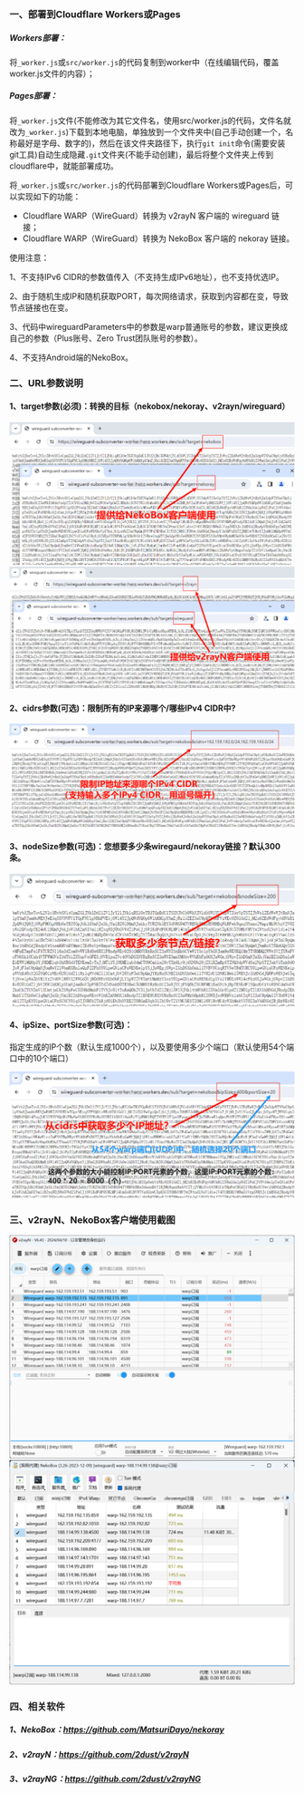 ### 一、部署到Cloudflare Workers或Pages

##### Workers部署：

将`_worker.js`或`src/worker.js`的代码复制到worker中（在线编辑代码，覆盖worker.js文件的内容）；

##### Pages部署：

将`_worker.js`文件(不能修改为其它文件名，使用src/worker.js的代码，文件名就改为`_worker.js`)下载到本地电脑，单独放到一个文件夹中(自己手动创建一个，名称最好是字母、数字的)，然后在该文件夹路径下，执行`git init`命令(需要安装git工具)自动生成隐藏`.git`文件夹(不能手动创建)，最后将整个文件夹上传到cloudflare中，就能部署成功。

将`_worker.js`或`src/worker.js`的代码部署到Cloudflare Workers或Pages后，可以实现如下的功能：

- Cloudflare WARP（WireGuard）转换为 v2rayN 客户端的 wireguard 链接；
- Cloudflare WARP（WireGuard）转换为 NekoBox 客户端的 nekoray 链接。

使用注意：

1、不支持IPv6 CIDR的参数值传入（不支持生成IPv6地址），也不支持优选IP。

2、由于随机生成IP和随机获取PORT，每次网络请求，获取到内容都在变，导致节点链接也在变。

3、代码中wireguardParameters中的参数是warp普通账号的参数，建议更换成自己的参数（Plus账号、Zero Trust团队账号的参数）。

4、不支持Android端的NekoBox。

### 二、URL参数说明

#### 1、target参数(必须)：转换的目标（nekobox/nekoray、v2rayn/wireguard）
<img src="images\NekoBox订阅.png" />

<img src="images\v2rayN订阅.png" />

#### 2、cidrs参数(可选)：限制所有的IP来源哪个/哪些IPv4 CIDR中?
<img src="images\cidrs参数.png" />

#### 3、nodeSize参数(可选)：您想要多少条wiregaurd/nekoray链接？默认300条。

<img src="images\nodeSize参数.png" />

#### 4、ipSize、portSize参数(可选)：
指定生成的IP个数（默认生成1000个），以及要使用多少个端口（默认使用54个端口中的10个端口）

<img src="images\ipSize、portSize参数.png" />

### 三、v2rayN、NekoBox客户端使用截图

<img src="images\v2rayN客户端中使用.png" />

<img src="images\NekoBox客户端中使用.png" />

### 四、相关软件

##### 1、NekoBox：https://github.com/MatsuriDayo/nekoray

##### 2、v2rayN：https://github.com/2dust/v2rayN

##### 3、v2rayNG：https://github.com/2dust/v2rayNG
